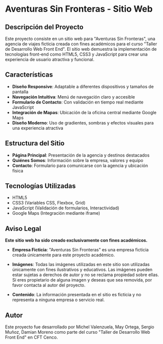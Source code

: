 # Aventuras Sin Fronteras - Sitio Web

## Descripción del Proyecto

Este proyecto consiste en un sitio web para "Aventuras Sin Fronteras", una agencia de viajes ficticia creada con fines académicos para el curso "Taller de Desarrollo Web Front End". El sitio web demuestra la implementación de tecnologías front-end como HTML5, CSS3 y JavaScript para crear una experiencia de usuario atractiva y funcional.

## Características

- **Diseño Responsive**: Adaptable a diferentes dispositivos y tamaños de pantalla
- **Navegación Intuitiva**: Menú de navegación claro y accesible
- **Formulario de Contacto**: Con validación en tiempo real mediante JavaScript
- **Integración de Mapas**: Ubicación de la oficina central mediante Google Maps
- **Diseño Moderno**: Uso de gradientes, sombras y efectos visuales para una experiencia atractiva

## Estructura del Sitio

- **Página Principal**: Presentación de la agencia y destinos destacados
- **Quiénes Somos**: Información sobre la empresa, valores y equipo
- **Contacto**: Formulario para comunicarse con la agencia y ubicación física

## Tecnologías Utilizadas

- HTML5
- CSS3 (Variables CSS, Flexbox, Grid)
- JavaScript (Validación de formularios, Interactividad)
- Google Maps (Integración mediante iframe)


## Aviso Legal

**Este sitio web ha sido creado exclusivamente con fines académicos.**

- **Empresa Ficticia**: "Aventuras Sin Fronteras" es una empresa ficticia creada únicamente para este proyecto académico.
  
- **Imágenes**: Todas las imágenes utilizadas en este sitio son utilizadas únicamente con fines ilustrativos y educativos. Las imágenes pueden estar sujetas a derechos de autor y no se reclama propiedad sobre ellas. Si eres propietario de alguna imagen y deseas que sea removida, por favor contacta al autor del proyecto.

- **Contenido**: La información presentada en el sitio es ficticia y no representa a ninguna empresa o servicio real.

## Autor

Este proyecto fue desarrollado por Michel Valenzuela, May Ortega, Sergio Muñoz, Damian Moreno como parte del curso "Taller de Desarrollo Web Front End" en CFT Cenco.

